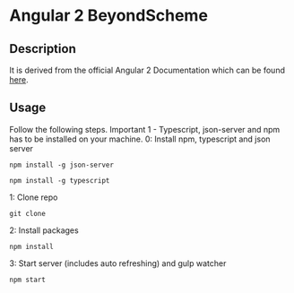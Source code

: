 # Angular 2 BeyondScheme

## Description
It is derived from the official Angular 2 Documentation which can be found [here](https://angular.io/docs/ts/latest/quickstart.html).
## Usage
Follow the following steps.
Important 1 - Typescript, json-server and npm has to be installed on your machine.
0: Install npm, typescript and json server
```
npm install -g json-server
```
```
npm install -g typescript
```
1: Clone repo
```
git clone
```
2: Install packages
```
npm install
```
3: Start server (includes auto refreshing) and gulp watcher
```
npm start
```
